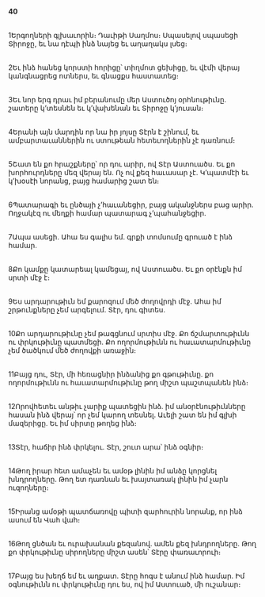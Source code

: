 **40**

\
1Երգողների գլխաւորին։ Դաւիթի Սաղմոս։ Սպասելով սպասեցի Տիրոջը, եւ նա դէպի ինձ նայեց եւ աղաղակս լսեց։

\
2Եւ ինձ հանեց կորստի հորիցը՝ տիղմոտ ցեխիցը, եւ վէմի վերայ կանգնացրեց ոտներս, եւ գնացքս հաստատեց։

\
3Եւ նոր երգ դրաւ իմ բերանումը մեր Աստուծոյ օրհնութիւնը. շատերը կ’տեսնեն եւ կ’վախենան եւ Տիրոջը կ’յուսան։

\
4Երանի այն մարդին որ նա իր յոյսը Տէրն է շինում, եւ ամբարտաւաններին ու ստութեան հետեւողներին չէ դառնում։

\
5Շատ են քո հրաշքները՝ որ դու արիր, ով Տէր Աստուածս. Եւ քո խորհուրդները մեզ վերայ են. Ոչ ով քեզ հաւասար չէ. Կ’պատմէի եւ կ’խօսէի նորանց, բայց համարից շատ են։

\
6Պատարագի եւ ընծայի չ’հաւանեցիր, բայց ականջներս բաց արիր. Ողջակէզ ու մեղքի համար պատարագ չ’պահանջեցիր.

\
7Ապա ասեցի. Ահա ես գալիս եմ. գրքի տոմսումը գրուած է ինձ համար.

\
8Քո կամքը կատարեալ կամեցայ, ով Աստուածս. Եւ քո օրէնքն իմ սրտի մէջ է։

\
9Ես արդարութիւն եմ քարոզում մեծ ժողովրդի մէջ. Ահա իմ շրթունքները չեմ արգելում. Տէր, դու գիտես.

\
10Քո արդարութիւնը չեմ թագցնում սրտիս մէջ. Քո ճշմարտութիւնն ու փրկութիւնը պատմեցի. Քո ողորմութիւնն ու հաւատարմութիւնը չեմ ծածկում մեծ ժողովքի առաջին։

\
11Բայց դու, Տէր, մի հեռացնիր ինձանից քո գթութիւնը. քո ողորմութիւնն ու հաւատարմութիւնը թող միշտ պաշտպանեն ինձ։

\
12Որովհետեւ անթիւ չարիք պատեցին ինձ. իմ անօրէնութիւնները հասան ինձ վերայ՝ որ չեմ կարող տեսնել. Աւելի շատ են իմ գլխի մազերիցը. Եւ իմ սիրտը թողեց ինձ։

\
13Տէր, հաճիր ինձ փրկելու. Տէր, շուտ արա՝ ինձ օգնիր։

\
14Թող իրար հետ ամաչեն եւ ամօթ լինին իմ անձը կորցնել խնդրողները. Թող ետ դառնան եւ խայտառակ լինին իմ չարն ուզողները։

\
15Իրանց ամօթի պատճառովը պիտի զարհուրին նորանք, որ ինձ ասում են Վահ վահ։

\
16Թող ցնծան եւ ուրախանան քեզանով. ամեն քեզ խնդրողները. Թող քո փրկութիւնը սիրողները միշտ ասեն՝ Տէրը փառաւորուի։

\
17Բայց ես խեղճ եմ եւ աղքատ. Տէրը հոգս է անում ինձ համար. Իմ օգնութիւնն ու փրկութիւնը դու ես, ով իմ Աստուած, մի ուշանար։
